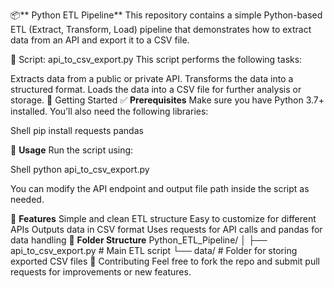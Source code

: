 📦** Python ETL Pipeline**
This repository contains a simple Python-based ETL (Extract, Transform, Load) pipeline that demonstrates how to extract data from an API and export it to a CSV file.

📄 Script: api_to_csv_export.py
This script performs the following tasks:

Extracts data from a public or private API.
Transforms the data into a structured format.
Loads the data into a CSV file for further analysis or storage.
🚀 Getting Started
✅ **Prerequisites**
Make sure you have Python 3.7+ installed. You’ll also need the following libraries:

Shell
pip install requests pandas

📂 **Usage**
Run the script using:


Shell
python api_to_csv_export.py

You can modify the API endpoint and output file path inside the script as needed.

🧠 **Features**
Simple and clean ETL structure
Easy to customize for different APIs
Outputs data in CSV format
Uses requests for API calls and pandas for data handling
📁 **Folder Structure**
Python_ETL_Pipeline/
│
├── api_to_csv_export.py   # Main ETL script
└── data/                  # Folder for storing exported CSV files
🙌 Contributing
Feel free to fork the repo and submit pull requests for improvements or new features.
